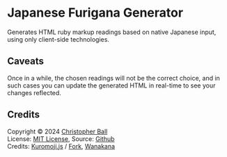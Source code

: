 # Japanese Furigana Generator
Generates HTML ruby markup readings based on native Japanese input, using only client-side technologies.

## Caveats
Once in a while, the chosen readings will not be the correct choice, and in such cases you can update the generated HTML in real-time to see your changes reflected. 

## Credits

Copyright © 2024 <a href="https://github.com/christopherball" target="_blank">Christopher Ball</a><br />
License: <a href="https://github.com/christopherball/japaneseFuriganaGenerator/blob/main/LICENSE">MIT License</a>, Source: <a href="https://github.com/christopherball/japaneseFuriganaGenerator">Github</a><br />
Credits: <a href="https://github.com/takuyaa/kuromoji.js">Kuromoji.js</a> / <a href="https://github.com/sglkc/kuromoji.js">Fork</a>, <a href="https://github.com/WaniKani/WanaKana">Wanakana</a>